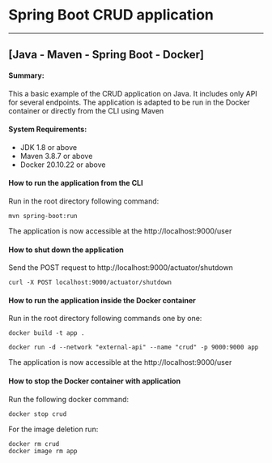 # Spring Boot CRUD application

---
[Java - Maven - Spring Boot - Docker]
---

#### Summary:

This a basic example of the CRUD application on Java.
It includes only API for several endpoints.
The application is adapted to be run in the Docker container or directly from the CLI using Maven
#### System Requirements:

* JDK 1.8 or above
* Maven 3.8.7 or above
* Docker 20.10.22 or above

#### How to run the application from the CLI
Run in the root directory following command:

    mvn spring-boot:run

The application is now accessible at the http://localhost:9000/user

#### How to shut down the application
Send the POST request to http://localhost:9000/actuator/shutdown

    curl -X POST localhost:9000/actuator/shutdown

#### How to run the application inside the Docker container
Run in the root directory following commands one by one:

    docker build -t app .

    docker run -d --network "external-api" --name "crud" -p 9000:9000 app

The application is now accessible at the http://localhost:9000/user

#### How to stop the Docker container with application
Run the following docker command:

    docker stop crud

For the image deletion run:

    docker rm crud
    docker image rm app
